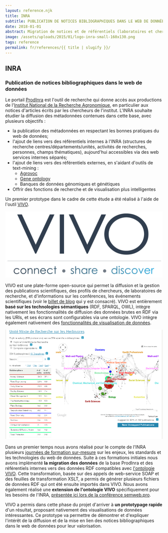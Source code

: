 ```yaml
---
layout: reference.njk
title: INRA
subtitle: PUBLICATION DE NOTICES BIBLIOGRAPHIQUES DANS LE WEB DE DONNÉES
date: 2018-01-01
abstract: Migration de notices et de référentiels (laboratoires et chercheurs) XML vers le web de données en utilisant la plate-forme VIVO.
image: /assets/uploads/2015/01/logo-inra-small-160x130.png
tags: reference
permalink: fr/references/{{ title | slugify }}/
---
```


## INRA

### Publication de notices bibliographiques dans le web de données

Le portail [ProdInra](http://prodinra.inra.fr/) est l'outil de recherche qui donne accès aux productions de l'[Institut National de la Recherche Agronomique](http://inra.fr/), en particulier aux notices d'articles écrits par les chercheurs de l'institut. L'INRA souhaite étudier la diffusion des métadonnées contenues dans cette base, avec plusieurs objectifs :

- la publication des métadonnées en respectant les bonnes pratiques du web de données;
- l'ajout de liens vers des référentiels internes à l'INRA (structures de recherche centres/départements/unités, activités de recherches, personnes, champs thématiques), aujourd'hui accessibles via des web services internes séparés;
- l'ajout de liens vers des référentiels externes, en s'aidant d'outils de text-mining :
  - [Agrovoc](http://aims.fao.org/fr/agrovoc)
  - [Gene ontology](http://geneontology.org/)
  - Banques de données génomiques et génétiques
- Offrir des fonctions de recherche et de visualisation plus intelligentes

Un premier prototype dans le cadre de cette étude a été réalisé à l'aide de l'outil [VIVO](http://www.vivoweb.org/).

![screenshot scoLOMFR](/assets/uploads/2015/01/vivo-web-large-v1.jpg)

VIVO est une plate-forme open-source qui permet la diffusion et la gestion des publications scientifiques, des profils de chercheurs, de laboratoires de recherche, et d'informations sur les conférences, les événements scientifiques (voir le [billet de blog](https://blog.sparna.fr/vivo-vitro-edition-publication-rdf-ontologie/) qui y est consacré). VIVO est entièrement **basé sur les technologies sémantiques** (RDF, SPARQL, OWL), intègre nativement les fonctionnalités de diffusion des données brutes en RDF via les URIs, et ses écrans sont configurables via une ontologie. VIVO intègre également nativement des [fonctionnalités de visualisation de données](http://vivo.cns.iu.edu/gallery.html).

![screenshot scoLOMFR](/assets/uploads//2015/01/inra-map-of-science.png)

Dans un premier temps nous avons réalisé pour le compte de l'INRA plusieurs [journées de formation sur-mesure](https://www.sparna.fr//?page_id=20) sur les enjeux, les standards et les technologies du web de données. Suite à ces formations initiales nous avons implémenté **la migration des données** de la base ProdInra et des référentiels internes vers des données RDF compatibles avec [l'ontologie VIVO](https://wiki.duraspace.org/display/VIVO/VIVO-ISF+Ontology). Cette transformation, basée sur des appels de web-service SOAP et des feuilles de transformation XSLT, a permis de générer plusieurs fichiers de données RDF qui ont été ensuite importés dans VIVO. Nous avons également réalisé une **extension de l'ontologie VIVO** spécifiquement pour les besoins de l'INRA, [présentée ici lors de la conférence semweb.pro](http://fr.slideshare.net/SemWebPro/04-edzale).

VIVO a permis dans cette phase du projet d'arriver à **un prototypage rapide** d'un résultat, proposant nativement des visualisations de données intéressantes. Ce prototype va permettre de démontrer et d'expliquer l'intérêt de la diffusion et de la mise en lien des notices bibliographiques dans le web de données pour leur valorisation.